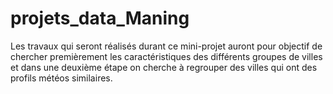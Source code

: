 # projets_data_Maning
Les travaux qui seront réalisés durant ce mini-projet auront pour objectif de chercher premièrement les caractéristiques des différents groupes de villes et dans une deuxième étape on cherche à regrouper des villes qui ont des profils météos similaires.
